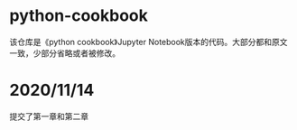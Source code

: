 # python-cookbook
该仓库是《python cookbook》Jupyter Notebook版本的代码。大部分都和原文一致，少部分省略或者被修改。

# 2020/11/14
提交了第一章和第二章
